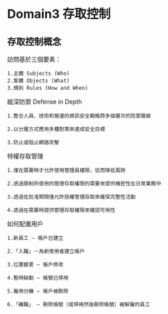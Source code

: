 Domain3 存取控制
===

存取控制概念
---

訪問基於三個要素：

    1.主體 Subjects (Who)
    2.客體 Objects (What)
    3.規則 Rules (How and When)

縱深防禦 Defense in Depth

    1.整合人員、技術和營運的資訊安全戰略跨多個層次的防禦層級

    2.以分層方式應用多種對策來達成安全目標

    3.防止或阻止網路攻擊

特權存取管理

    1.僅在需要時才允許使用管理員權限，從而降低風險

    2.透過限制所使用的管理存取權限的需要來提供機密性在日常業務中

    3.透過在批准期間僅允許授權管理存取來確保完整性活動

    4.透過在需要時提供管理存取權限來確認可用性

如何配置用戶

    1.新員工 – 帳戶已建立

    2.「入職」－為新使用者建立帳戶

    3.位置變更 – 帳戶修改

    4.暫時缺勤 – 帳號已停用

    5.僱用分離 – 帳戶被刪除

    6.「離職」 – 刪除帳號（或停用然後刪除帳號）被解僱的員工
